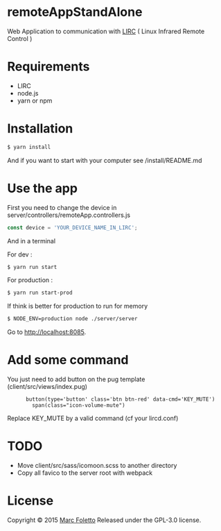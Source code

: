 # remoteAppStandAlone

Web Application to communication with [LIRC](http://www.lirc.org) ( Linux Infrared Remote Control  )

# Requirements

* LIRC
* node.js
* yarn or npm

# Installation

```bash
$ yarn install
```

And if you want to start with your computer see /install/README.md


# Use the app

First you need to change the device in server/controllers/remoteApp.controllers.js

```js
const device = 'YOUR_DEVICE_NAME_IN_LIRC';
```

And in a terminal

For dev :
```bash
$ yarn run start
```

For production :
```bash
$ yarn run start-prod
```
If think is better for production to run for memory
```bash
$ NODE_ENV=production node ./server/server
```

Go to [http://localhost:8085](http://localhost:8085).

# Add some command

You just need to add button on the pug template (client/src/views/index.pug)

```
      button(type='button' class='btn btn-red' data-cmd='KEY_MUTE')
        span(class="icon-volume-mute")
```

Replace KEY_MUTE by a valid command (cf your lircd.conf)

# TODO
 
* Move client/src/sass/icomoon.scss to another directory
* Copy all favico to the server root with webpack
  
# License

Copyright © 2015 [Marc Foletto](https://github.com/marc31)
Released under the GPL-3.0 license.
